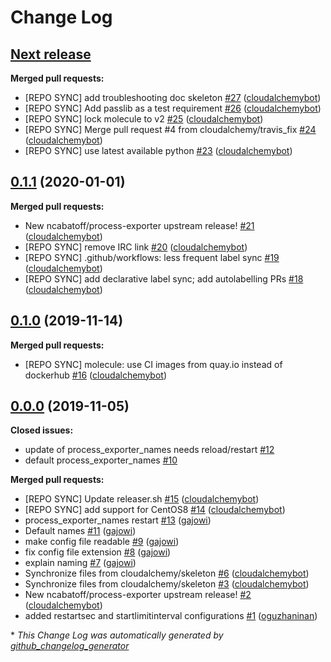 # Change Log

## [**Next release**](https://galaxy.ansible.com/cloudalchemy/process_exporter)

**Merged pull requests:**

- \[REPO SYNC\] add troubleshooting doc skeleton [\#27](https://github.com/cloudalchemy/ansible-process_exporter/pull/27) ([cloudalchemybot](https://github.com/cloudalchemybot))
- \[REPO SYNC\] Add passlib as a test requirement [\#26](https://github.com/cloudalchemy/ansible-process_exporter/pull/26) ([cloudalchemybot](https://github.com/cloudalchemybot))
- \[REPO SYNC\] lock molecule to v2 [\#25](https://github.com/cloudalchemy/ansible-process_exporter/pull/25) ([cloudalchemybot](https://github.com/cloudalchemybot))
- \[REPO SYNC\] Merge pull request \#4 from cloudalchemy/travis\_fix [\#24](https://github.com/cloudalchemy/ansible-process_exporter/pull/24) ([cloudalchemybot](https://github.com/cloudalchemybot))
- \[REPO SYNC\] use latest available python [\#23](https://github.com/cloudalchemy/ansible-process_exporter/pull/23) ([cloudalchemybot](https://github.com/cloudalchemybot))

## [0.1.1](https://galaxy.ansible.com/cloudalchemy/process_exporter) (2020-01-01)
**Merged pull requests:**

- New ncabatoff/process-exporter upstream release! [\#21](https://github.com/cloudalchemy/ansible-process_exporter/pull/21) ([cloudalchemybot](https://github.com/cloudalchemybot))
- \[REPO SYNC\] remove IRC link [\#20](https://github.com/cloudalchemy/ansible-process_exporter/pull/20) ([cloudalchemybot](https://github.com/cloudalchemybot))
- \[REPO SYNC\] .github/workflows: less frequent label sync [\#19](https://github.com/cloudalchemy/ansible-process_exporter/pull/19) ([cloudalchemybot](https://github.com/cloudalchemybot))
- \[REPO SYNC\] add declarative label sync; add autolabelling PRs [\#18](https://github.com/cloudalchemy/ansible-process_exporter/pull/18) ([cloudalchemybot](https://github.com/cloudalchemybot))

## [0.1.0](https://galaxy.ansible.com/cloudalchemy/process_exporter) (2019-11-14)
**Merged pull requests:**

- \[REPO SYNC\] molecule: use CI images from quay.io instead of dockerhub [\#16](https://github.com/cloudalchemy/ansible-process_exporter/pull/16) ([cloudalchemybot](https://github.com/cloudalchemybot))

## [0.0.0](https://galaxy.ansible.com/cloudalchemy/process_exporter) (2019-11-05)
**Closed issues:**

- update of process\_exporter\_names needs reload/restart [\#12](https://github.com/cloudalchemy/ansible-process_exporter/issues/12)
- default process\_exporter\_names [\#10](https://github.com/cloudalchemy/ansible-process_exporter/issues/10)

**Merged pull requests:**

- \[REPO SYNC\] Update releaser.sh [\#15](https://github.com/cloudalchemy/ansible-process_exporter/pull/15) ([cloudalchemybot](https://github.com/cloudalchemybot))
- \[REPO SYNC\] add support for CentOS8 [\#14](https://github.com/cloudalchemy/ansible-process_exporter/pull/14) ([cloudalchemybot](https://github.com/cloudalchemybot))
- process\_exporter\_names restart [\#13](https://github.com/cloudalchemy/ansible-process_exporter/pull/13) ([gajowi](https://github.com/gajowi))
- Default names [\#11](https://github.com/cloudalchemy/ansible-process_exporter/pull/11) ([gajowi](https://github.com/gajowi))
- make config file readable [\#9](https://github.com/cloudalchemy/ansible-process_exporter/pull/9) ([gajowi](https://github.com/gajowi))
- fix config file extension [\#8](https://github.com/cloudalchemy/ansible-process_exporter/pull/8) ([gajowi](https://github.com/gajowi))
- explain naming [\#7](https://github.com/cloudalchemy/ansible-process_exporter/pull/7) ([gajowi](https://github.com/gajowi))
- Synchronize files from cloudalchemy/skeleton [\#6](https://github.com/cloudalchemy/ansible-process_exporter/pull/6) ([cloudalchemybot](https://github.com/cloudalchemybot))
- Synchronize files from cloudalchemy/skeleton [\#3](https://github.com/cloudalchemy/ansible-process_exporter/pull/3) ([cloudalchemybot](https://github.com/cloudalchemybot))
- New ncabatoff/process-exporter upstream release! [\#2](https://github.com/cloudalchemy/ansible-process_exporter/pull/2) ([cloudalchemybot](https://github.com/cloudalchemybot))
- added restartsec and startlimitinterval configurations [\#1](https://github.com/cloudalchemy/ansible-process_exporter/pull/1) ([oguzhaninan](https://github.com/oguzhaninan))



\* *This Change Log was automatically generated by [github_changelog_generator](https://github.com/skywinder/Github-Changelog-Generator)*